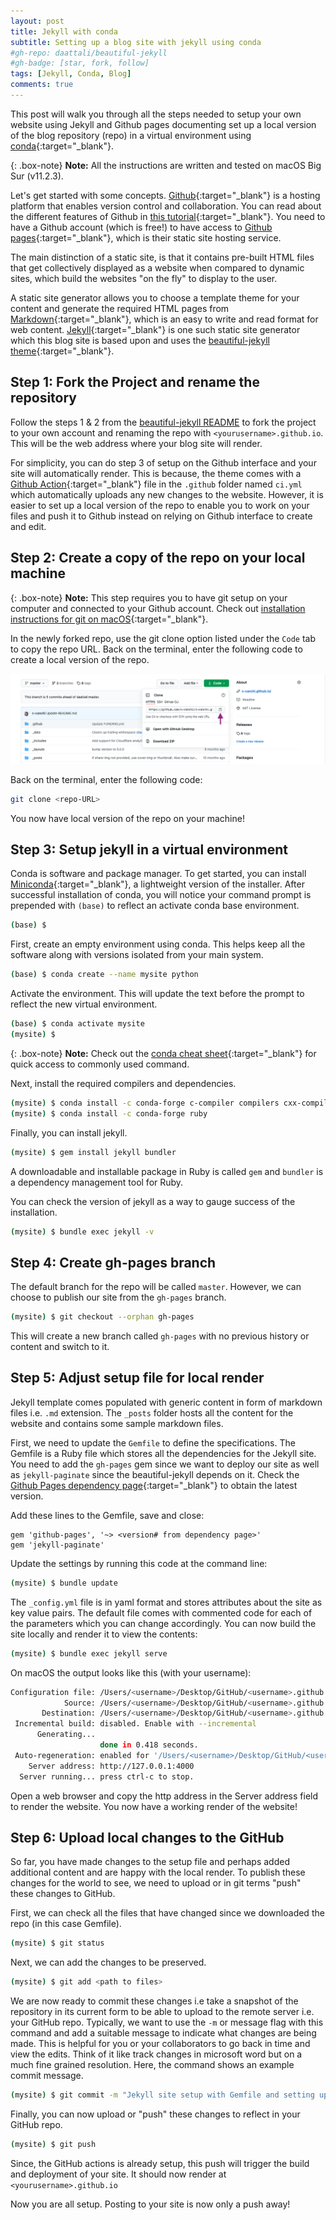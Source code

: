 ```yaml
---
layout: post
title: Jekyll with conda
subtitle: Setting up a blog site with jekyll using conda
#gh-repo: daattali/beautiful-jekyll
#gh-badge: [star, fork, follow]
tags: [Jekyll, Conda, Blog]
comments: true
---
```


This post will walk you through all the steps needed to setup your own website using Jekyll and Github pages documenting set up a local version of the blog repository (repo) in a virtual environment using [conda](https://docs.conda.io/en/latest/){:target="_blank"}.

{: .box-note}
**Note:** All the instructions are written and tested on macOS Big Sur (v11.2.3).

Let's get started with some concepts. [Github](https://github.com){:target="_blank"} is a hosting platform that enables version control and collaboration. You can read about the different features of Github in [this tutorial](https://angus.readthedocs.io/en/2019/github.html){:target="_blank"}. You need to have a Github account (which is free!) to have access to [Github pages](https://pages.github.com){:target="_blank"}, which is their static site hosting service.

The main distinction of a static site, is that it contains pre-built HTML files that get collectively displayed as a website when compared to dynamic sites, which build the websites "on the fly" to display to the user.

A static site generator allows you to choose a template theme for your content and generate the required HTML pages from [Markdown](https://www.markdowntutorial.com){:target="_blank"}, which is an easy to write and read format for web content. [Jekyll](https://jekyllrb.com){:target="_blank"} is one such static site generator which this blog site is based upon and uses the [beautiful-jekyll theme](https://beautifuljekyll.com){:target="_blank"}.   


## Step 1: Fork the Project and rename the repository

Follow the steps 1 & 2 from the [beautiful-jekyll README](https://github.com/daattali/beautiful-jekyll#readme) to fork the project to your own account and renaming the repo with `<yourusername>.github.io`. This will be the web address where your blog site will render.

For simplicity, you can do step 3 of setup on the Github interface and your site will automatically render. This is because, the theme comes with a [Github Action](https://github.com/features/actions){:target="_blank"} file in the `.github` folder named `ci.yml` which automatically uploads any new changes to the website. However, it is easier to set up a local version of the repo to enable you to work on your files and push it to Github instead on relying on Github interface to create and edit.

## Step 2: Create a copy of the repo on your local machine

{: .box-note}
**Note:** This step requires you to have git setup on your computer and connected to your Github account. Check out [installation instructions for git on macOS](https://github.com/git-guides/install-git){:target="_blank"}.

In the newly forked repo, use the git clone option listed under the `Code` tab to copy the repo URL. Back on the terminal, enter the following code to create a local version of the repo.

![git clone](../assets/img/post_imgs/git-clone.png)

Back on the terminal, enter the following code:

```bash
git clone <repo-URL>
```

You now have local version of the repo on your machine!

## Step 3: Setup jekyll in a virtual environment

Conda is software and package manager. To get started, you can install [Miniconda](https://docs.conda.io/en/latest/miniconda.html){:target="_blank"}, a lightweight version of the installer. After successful installation of conda, you will notice your command prompt is prepended with `(base)` to reflect an activate conda base environment.

```bash
(base) $
```

First, create an empty environment using conda. This helps keep all the software along with versions isolated from your main system.

```bash
(base) $ conda create --name mysite python
```
Activate the environment. This will update the text before the prompt to reflect the new virtual environment.

```bash
(base) $ conda activate mysite
(mysite) $
```

{: .box-note}
**Note:** Check out the [conda cheat sheet](https://docs.conda.io/projects/conda/en/4.6.0/_downloads/52a95608c49671267e40c689e0bc00ca/conda-cheatsheet.pdf){:target="_blank"} for quick access to commonly used command.

Next, install the required compilers and dependencies.

```bash
(mysite) $ conda install -c conda-forge c-compiler compilers cxx-compiler
(mysite) $ conda install -c conda-forge ruby
```
Finally, you can install jekyll.

```bash
(mysite) $ gem install jekyll bundler
```

A downloadable and installable package in Ruby is called `gem` and `bundler` is a dependency management tool for Ruby.

You can check the version of jekyll as a way to gauge success of the installation.

```bash
(mysite) $ bundle exec jekyll -v
```

## Step 4: Create gh-pages branch

The default branch for the repo will be called `master`. However, we can choose to publish our site from the `gh-pages` branch.

```bash
(mysite) $ git checkout --orphan gh-pages
```

This will create a new branch called `gh-pages` with no previous history or content and switch to it.

## Step 5: Adjust setup file for local render

Jekyll template comes populated with generic content in form of markdown files i.e. `.md` extension. The `_posts` folder hosts all the content for the website and contains some sample markdown files.

First, we need to update the `Gemfile` to define the specifications. The Gemfile is a Ruby file which stores all the dependencies for the Jekyll site. You need to add the `gh-pages` gem since we want to deploy our site as well as `jekyll-paginate` since the beautiful-jekyll depends on it. Check the [Github Pages dependency page](https://pages.github.com/versions/){:target="_blank"} to obtain the latest version.

Add these lines to the Gemfile, save and close:

```Text
gem 'github-pages', '~> <version# from dependency page>'
gem 'jekyll-paginate'
```

Update the settings by running this code at the command line:

```bash
(mysite) $ bundle update
```
The `_config.yml` file is in yaml format and stores attributes about the site as key value pairs. The default file comes with commented code for each of the parameters which you can change accordingly. You can now build the site locally and render it to view the contents:

```bash
(mysite) $ bundle exec jekyll serve
```
On macOS the output looks like this (with your username):

```bash
Configuration file: /Users/<username>/Desktop/GitHub/<username>.github.io/_config.yml
            Source: /Users/<username>/Desktop/GitHub/<username>.github.io
       Destination: /Users/<username>/Desktop/GitHub/<username>.github.io/_site
 Incremental build: disabled. Enable with --incremental
      Generating...
                    done in 0.418 seconds.
 Auto-regeneration: enabled for '/Users/<username>/Desktop/GitHub/<username>.github.io'
    Server address: http://127.0.0.1:4000
  Server running... press ctrl-c to stop.
```

Open a web browser and copy the http address in the Server address field to render the website. You now have a working render of the website!

## Step 6: Upload local changes to the GitHub

So far, you have made changes to the setup file and perhaps added additional content and are happy with the local render. To publish these changes for the world to see, we need to upload or in git terms "push" these changes to GitHub.

First, we can check all the files that have changed since we downloaded the repo (in this case Gemfile).

```bash
(mysite) $ git status
```
Next, we can add the changes to be preserved.

```bash
(mysite) $ git add <path to files>
```

We are now ready to commit these changes i.e take a snapshot of the repository in its current form to be able to upload to the remote server i.e. your GitHub repo. Typically, we want to use the `-m` or message flag with this command and add a suitable message to indicate what changes are being made. This is helpful for you or your collaborators to go back in time and view the edits. Think of it like track changes in microsoft word but on a much fine grained resolution. Here, the command shows an example commit message.


```bash
(mysite) $ git commit -m "Jekyll site setup with Gemfile and setting up gh-pages"
```

Finally, you can now upload or "push" these changes to reflect in your GitHub repo.

```bash
(mysite) $ git push
```

Since, the GitHub actions is already setup, this push will trigger the build and deployment of your site. It should now render at `<yourusername>.github.io`

Now you are all setup. Posting to your site is now only a push away!
